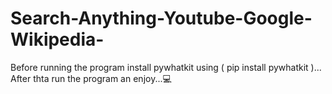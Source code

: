 # Search-Anything-Youtube-Google-Wikipedia-
Before running the program install pywhatkit using ( pip install pywhatkit )... After thta run the program an enjoy...💻
